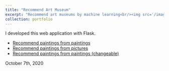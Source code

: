 ```yaml
---
title: "Recommend Art Museum"
excerpt: "Recommend art museums by machine learning<br/><img src='/images/portfolio/20201007_Recommend_Art_Museum.png'>"
collection: portfolio
---
```


I developed this web application with Flask.

- <a href="https://recommend-art-museum-art2art.herokuapp.com/" target="_blank" rel="noopener">Recommend paintings from paintings</a>
- <a href="https://recommend-art-museum-scene2art.herokuapp.com/" target="_blank" rel="noopener">Recommend paintings from pictures</a>
- <a href="https://recommend-art-museum.herokuapp.com/" target="_blank" rel="noopener">Recommend paintings from paintings (changeable)</a>


October 7th, 2020
